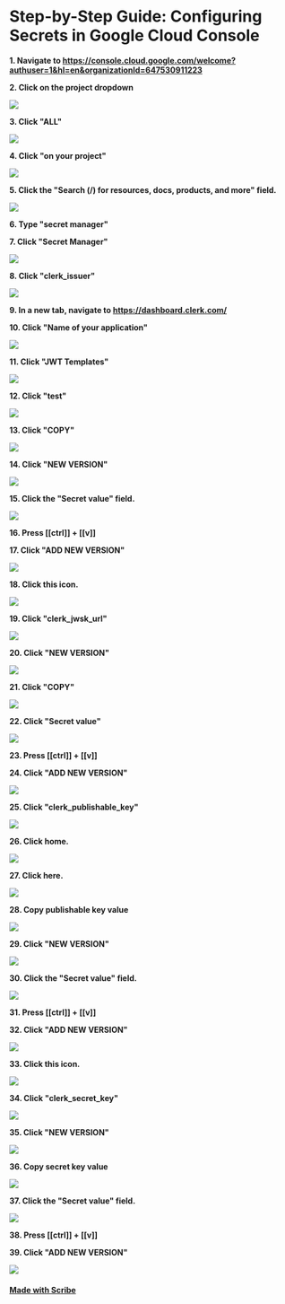 # Step-by-Step Guide: Configuring Secrets in Google Cloud Console

**1. Navigate to https://console.cloud.google.com/welcome?authuser=1&hl=en&organizationId=647530911223**

**2. Click on the project dropdown**

![](https://ajeuwbhvhr.cloudimg.io/colony-recorder.s3.amazonaws.com/files/2023-08-16/19d97938-fe65-4cbc-952e-68c8d351a62c/ascreenshot.jpeg?tl_px=0,0&br_px=859,480&force_format=png&width=860&wat_scale=76&wat=1&wat_opacity=0.7&wat_gravity=northwest&wat_url=https://colony-recorder.s3.us-west-1.amazonaws.com/images/watermarks/FB923C_standard.png&wat_pad=261,0)

**3. Click "ALL"**

![](https://ajeuwbhvhr.cloudimg.io/colony-recorder.s3.amazonaws.com/files/2023-08-16/9fc47049-c23f-47e3-89a3-f083f93b7c03/user_cropped_screenshot.jpeg?tl_px=388,81&br_px=1248,562&force_format=png&width=860&wat_scale=76&wat=1&wat_opacity=0.7&wat_gravity=northwest&wat_url=https://colony-recorder.s3.us-west-1.amazonaws.com/images/watermarks/FB923C_standard.png&wat_pad=402,212)

**4. Click "on your project"**

![](https://ajeuwbhvhr.cloudimg.io/colony-recorder.s3.amazonaws.com/files/2023-08-16/0e908d70-1de8-4783-8ab1-6b929737118a/user_cropped_screenshot.jpeg?tl_px=385,203&br_px=1245,684&force_format=png&width=860&wat_scale=76&wat=1&wat_opacity=0.7&wat_gravity=northwest&wat_url=https://colony-recorder.s3.us-west-1.amazonaws.com/images/watermarks/FB923C_standard.png&wat_pad=402,212)

**5. Click the "Search (/) for resources, docs, products, and more" field.**

![](https://ajeuwbhvhr.cloudimg.io/colony-recorder.s3.amazonaws.com/files/2023-08-16/4d9df44a-a252-45eb-9dfe-fc996fe8c71c/user_cropped_screenshot.jpeg?tl_px=332,0&br_px=1192,480&force_format=png&width=860&wat_scale=76&wat=1&wat_opacity=0.7&wat_gravity=northwest&wat_url=https://colony-recorder.s3.us-west-1.amazonaws.com/images/watermarks/FB923C_standard.png&wat_pad=402,56)

**6. Type "secret manager"**

**7. Click "Secret Manager"**

![](https://ajeuwbhvhr.cloudimg.io/colony-recorder.s3.amazonaws.com/files/2023-08-16/42d23f40-d05b-43f8-aee2-d1ce61031a04/user_cropped_screenshot.jpeg?tl_px=378,0&br_px=1238,480&force_format=png&width=860&wat_scale=76&wat=1&wat_opacity=0.7&wat_gravity=northwest&wat_url=https://colony-recorder.s3.us-west-1.amazonaws.com/images/watermarks/FB923C_standard.png&wat_pad=402,120)

**8. Click "clerk_issuer"**

![](https://ajeuwbhvhr.cloudimg.io/colony-recorder.s3.amazonaws.com/files/2023-08-16/92b7d0de-13d5-4d4a-bacb-b14ec622a096/user_cropped_screenshot.jpeg?tl_px=0,127&br_px=859,608&force_format=png&width=860&wat_scale=76&wat=1&wat_opacity=0.7&wat_gravity=northwest&wat_url=https://colony-recorder.s3.us-west-1.amazonaws.com/images/watermarks/FB923C_standard.png&wat_pad=370,212)

**9. In a new tab, navigate to https://dashboard.clerk.com/**

**10. Click "Name of your application"**

![](https://ajeuwbhvhr.cloudimg.io/colony-recorder.s3.amazonaws.com/files/2023-08-16/0727c569-2813-42b4-a3a0-dd3a6097828c/ascreenshot.jpeg?tl_px=544,113&br_px=1404,594&force_format=png&width=860&wat_scale=76&wat=1&wat_opacity=0.7&wat_gravity=northwest&wat_url=https://colony-recorder.s3.us-west-1.amazonaws.com/images/watermarks/FB923C_standard.png&wat_pad=402,212)

**11. Click "JWT Templates"**

![](https://ajeuwbhvhr.cloudimg.io/colony-recorder.s3.amazonaws.com/files/2023-08-16/8cadb56f-d7f9-4471-bbe7-ad540974cb38/ascreenshot.jpeg?tl_px=0,272&br_px=859,753&force_format=png&width=860&wat_scale=76&wat=1&wat_opacity=0.7&wat_gravity=northwest&wat_url=https://colony-recorder.s3.us-west-1.amazonaws.com/images/watermarks/FB923C_standard.png&wat_pad=340,212)

**12. Click "test"**

![](https://ajeuwbhvhr.cloudimg.io/colony-recorder.s3.amazonaws.com/files/2023-08-16/20221257-60cb-4963-9dd2-24d5ad868137/ascreenshot.jpeg?tl_px=543,155&br_px=1403,636&force_format=png&width=860&wat_scale=76&wat=1&wat_opacity=0.7&wat_gravity=northwest&wat_url=https://colony-recorder.s3.us-west-1.amazonaws.com/images/watermarks/FB923C_standard.png&wat_pad=402,212)

**13. Click "COPY"**

![](https://ajeuwbhvhr.cloudimg.io/colony-recorder.s3.amazonaws.com/files/2023-08-16/907176b3-7c85-4477-bdaa-ad76a41cf6d2/ascreenshot.jpeg?tl_px=607,435&br_px=1467,916&force_format=png&width=860&wat_scale=76&wat=1&wat_opacity=0.7&wat_gravity=northwest&wat_url=https://colony-recorder.s3.us-west-1.amazonaws.com/images/watermarks/FB923C_standard.png&wat_pad=402,212)

**14. Click "NEW VERSION"**

![](https://ajeuwbhvhr.cloudimg.io/colony-recorder.s3.amazonaws.com/files/2023-08-16/a78aec11-c8bb-4856-afff-b1ca2b099c46/user_cropped_screenshot.jpeg?tl_px=37,65&br_px=896,546&force_format=png&width=860&wat_scale=76&wat=1&wat_opacity=0.7&wat_gravity=northwest&wat_url=https://colony-recorder.s3.us-west-1.amazonaws.com/images/watermarks/FB923C_standard.png&wat_pad=402,212)

**15. Click the "Secret value" field.**

![](https://ajeuwbhvhr.cloudimg.io/colony-recorder.s3.amazonaws.com/files/2023-08-16/21110029-01ea-4a6d-b60c-a06bb5751c93/user_cropped_screenshot.jpeg?tl_px=452,231&br_px=1312,712&force_format=png&width=860&wat_scale=76&wat=1&wat_opacity=0.7&wat_gravity=northwest&wat_url=https://colony-recorder.s3.us-west-1.amazonaws.com/images/watermarks/FB923C_standard.png&wat_pad=402,212)

**16. Press [[ctrl]] + [[v]]**

**17. Click "ADD NEW VERSION"**

![](https://ajeuwbhvhr.cloudimg.io/colony-recorder.s3.amazonaws.com/files/2023-08-16/3c7222a9-6f98-47d4-b675-88802dbc81d8/user_cropped_screenshot.jpeg?tl_px=647,424&br_px=1507,905&force_format=png&width=860&wat_scale=76&wat=1&wat_opacity=0.7&wat_gravity=northwest&wat_url=https://colony-recorder.s3.us-west-1.amazonaws.com/images/watermarks/FB923C_standard.png&wat_pad=402,212)

**18. Click this icon.**

![](https://ajeuwbhvhr.cloudimg.io/colony-recorder.s3.amazonaws.com/files/2023-08-16/9e9c5d71-ad0b-45f7-837c-7e72bcf75e74/user_cropped_screenshot.jpeg?tl_px=0,0&br_px=859,480&force_format=png&width=860&wat_scale=76&wat=1&wat_opacity=0.7&wat_gravity=northwest&wat_url=https://colony-recorder.s3.us-west-1.amazonaws.com/images/watermarks/FB923C_standard.png&wat_pad=256,104)

**19. Click "clerk_jwsk_url"**

![](https://ajeuwbhvhr.cloudimg.io/colony-recorder.s3.amazonaws.com/files/2023-08-16/2dbcd2bb-7334-453b-8d3c-ac4c67e944fd/user_cropped_screenshot.jpeg?tl_px=0,160&br_px=859,641&force_format=png&width=860&wat_scale=76&wat=1&wat_opacity=0.7&wat_gravity=northwest&wat_url=https://colony-recorder.s3.us-west-1.amazonaws.com/images/watermarks/FB923C_standard.png&wat_pad=374,212)

**20. Click "NEW VERSION"**

![](https://ajeuwbhvhr.cloudimg.io/colony-recorder.s3.amazonaws.com/files/2023-08-16/3347816d-54b9-4cb1-b8bb-c47edf391585/user_cropped_screenshot.jpeg?tl_px=41,59&br_px=900,540&force_format=png&width=860&wat_scale=76&wat=1&wat_opacity=0.7&wat_gravity=northwest&wat_url=https://colony-recorder.s3.us-west-1.amazonaws.com/images/watermarks/FB923C_standard.png&wat_pad=402,212)

**21. Click "COPY"**

![](https://ajeuwbhvhr.cloudimg.io/colony-recorder.s3.amazonaws.com/files/2023-08-16/09543947-361f-46b1-bf69-5a0a64b9a4af/ascreenshot.jpeg?tl_px=1060,442&br_px=1920,923&force_format=png&width=860&wat_scale=76&wat=1&wat_opacity=0.7&wat_gravity=northwest&wat_url=https://colony-recorder.s3.us-west-1.amazonaws.com/images/watermarks/FB923C_standard.png&wat_pad=444,212)

**22. Click "Secret value"**

![](https://ajeuwbhvhr.cloudimg.io/colony-recorder.s3.amazonaws.com/files/2023-08-16/816d4b66-6b11-400b-bb8b-c99c65be430d/user_cropped_screenshot.jpeg?tl_px=382,217&br_px=1242,698&force_format=png&width=860&wat_scale=76&wat=1&wat_opacity=0.7&wat_gravity=northwest&wat_url=https://colony-recorder.s3.us-west-1.amazonaws.com/images/watermarks/FB923C_standard.png&wat_pad=402,212)

**23. Press [[ctrl]] + [[v]]**

**24. Click "ADD NEW VERSION"**

![](https://ajeuwbhvhr.cloudimg.io/colony-recorder.s3.amazonaws.com/files/2023-08-16/271c0ff7-bcff-437c-8917-01efb2470f18/user_cropped_screenshot.jpeg?tl_px=661,404&br_px=1521,885&force_format=png&width=860&wat_scale=76&wat=1&wat_opacity=0.7&wat_gravity=northwest&wat_url=https://colony-recorder.s3.us-west-1.amazonaws.com/images/watermarks/FB923C_standard.png&wat_pad=402,212)

**25. Click "clerk_publishable_key"**

![](https://ajeuwbhvhr.cloudimg.io/colony-recorder.s3.amazonaws.com/files/2023-08-16/0a0384f9-d92c-4c7e-8417-b2799bc918d5/user_cropped_screenshot.jpeg?tl_px=0,192&br_px=859,673&force_format=png&width=860&wat_scale=76&wat=1&wat_opacity=0.7&wat_gravity=northwest&wat_url=https://colony-recorder.s3.us-west-1.amazonaws.com/images/watermarks/FB923C_standard.png&wat_pad=325,212)

**26. Click home.**

![](https://ajeuwbhvhr.cloudimg.io/colony-recorder.s3.amazonaws.com/files/2023-08-16/65c079f8-7e56-404e-b30d-14964a9511a1/ascreenshot.jpeg?tl_px=0,0&br_px=859,480&force_format=png&width=860&wat_scale=76&wat=1&wat_opacity=0.7&wat_gravity=northwest&wat_url=https://colony-recorder.s3.us-west-1.amazonaws.com/images/watermarks/FB923C_standard.png&wat_pad=354,147)

**27. Click here.**

![](https://ajeuwbhvhr.cloudimg.io/colony-recorder.s3.amazonaws.com/files/2023-08-16/17252d74-33c5-4462-b000-fc2a81b0787b/ascreenshot.jpeg?tl_px=1060,309&br_px=1920,790&force_format=png&width=860&wat_scale=76&wat=1&wat_opacity=0.7&wat_gravity=northwest&wat_url=https://colony-recorder.s3.us-west-1.amazonaws.com/images/watermarks/FB923C_standard.png&wat_pad=410,212)

**28. Copy publishable key value**

![](https://ajeuwbhvhr.cloudimg.io/colony-recorder.s3.amazonaws.com/files/2023-08-16/c77150b2-9cee-4beb-9bb8-8334117ff637/ascreenshot.jpeg?tl_px=595,336&br_px=1455,817&force_format=png&width=860&wat_scale=76&wat=1&wat_opacity=0.7&wat_gravity=northwest&wat_url=https://colony-recorder.s3.us-west-1.amazonaws.com/images/watermarks/FB923C_standard.png&wat_pad=402,212)

**29. Click "NEW VERSION"**

![](https://ajeuwbhvhr.cloudimg.io/colony-recorder.s3.amazonaws.com/files/2023-08-16/de09dbef-1562-4360-ba28-7a9b0aede6f9/user_cropped_screenshot.jpeg?tl_px=31,65&br_px=890,546&force_format=png&width=860&wat_scale=76&wat=1&wat_opacity=0.7&wat_gravity=northwest&wat_url=https://colony-recorder.s3.us-west-1.amazonaws.com/images/watermarks/FB923C_standard.png&wat_pad=402,212)

**30. Click the "Secret value" field.**

![](https://ajeuwbhvhr.cloudimg.io/colony-recorder.s3.amazonaws.com/files/2023-08-16/541caf19-a101-4d98-a7f9-80c53ff0b9e6/user_cropped_screenshot.jpeg?tl_px=388,237&br_px=1248,718&force_format=png&width=860&wat_scale=76&wat=1&wat_opacity=0.7&wat_gravity=northwest&wat_url=https://colony-recorder.s3.us-west-1.amazonaws.com/images/watermarks/FB923C_standard.png&wat_pad=402,212)

**31. Press [[ctrl]] + [[v]]**

**32. Click "ADD NEW VERSION"**

![](https://ajeuwbhvhr.cloudimg.io/colony-recorder.s3.amazonaws.com/files/2023-08-16/9b85b5be-68e5-403b-8b63-4406639df9ab/user_cropped_screenshot.jpeg?tl_px=712,400&br_px=1572,881&force_format=png&width=860&wat_scale=76&wat=1&wat_opacity=0.7&wat_gravity=northwest&wat_url=https://colony-recorder.s3.us-west-1.amazonaws.com/images/watermarks/FB923C_standard.png&wat_pad=402,212)

**33. Click this icon.**

![](https://ajeuwbhvhr.cloudimg.io/colony-recorder.s3.amazonaws.com/files/2023-08-16/f2e75c3a-ba41-4282-9eec-1233662e18bb/user_cropped_screenshot.jpeg?tl_px=0,0&br_px=859,480&force_format=png&width=860&wat_scale=76&wat=1&wat_opacity=0.7&wat_gravity=northwest&wat_url=https://colony-recorder.s3.us-west-1.amazonaws.com/images/watermarks/FB923C_standard.png&wat_pad=250,98)

**34. Click "clerk_secret_key"**

![](https://ajeuwbhvhr.cloudimg.io/colony-recorder.s3.amazonaws.com/files/2023-08-16/ae8f600d-e938-47c2-ad73-77f1b94ffbc1/user_cropped_screenshot.jpeg?tl_px=0,216&br_px=859,697&force_format=png&width=860&wat_scale=76&wat=1&wat_opacity=0.7&wat_gravity=northwest&wat_url=https://colony-recorder.s3.us-west-1.amazonaws.com/images/watermarks/FB923C_standard.png&wat_pad=342,212)

**35. Click "NEW VERSION"**

![](https://ajeuwbhvhr.cloudimg.io/colony-recorder.s3.amazonaws.com/files/2023-08-16/0d2869f8-9de2-4bcd-8146-a6cd387ab0eb/user_cropped_screenshot.jpeg?tl_px=0,63&br_px=859,544&force_format=png&width=860&wat_scale=76&wat=1&wat_opacity=0.7&wat_gravity=northwest&wat_url=https://colony-recorder.s3.us-west-1.amazonaws.com/images/watermarks/FB923C_standard.png&wat_pad=401,212)

**36. Copy secret key value**

![](https://ajeuwbhvhr.cloudimg.io/colony-recorder.s3.amazonaws.com/files/2023-08-16/39b09325-6435-4089-8ea6-d2633cb878ee/ascreenshot.jpeg?tl_px=609,364&br_px=1469,845&force_format=png&width=860&wat_scale=76&wat=1&wat_opacity=0.7&wat_gravity=northwest&wat_url=https://colony-recorder.s3.us-west-1.amazonaws.com/images/watermarks/FB923C_standard.png&wat_pad=402,212)

**37. Click the "Secret value" field.**

![](https://ajeuwbhvhr.cloudimg.io/colony-recorder.s3.amazonaws.com/files/2023-08-16/73b87416-62a8-4bb1-8b4d-9892273de73a/user_cropped_screenshot.jpeg?tl_px=485,245&br_px=1345,726&force_format=png&width=860&wat_scale=76&wat=1&wat_opacity=0.7&wat_gravity=northwest&wat_url=https://colony-recorder.s3.us-west-1.amazonaws.com/images/watermarks/FB923C_standard.png&wat_pad=402,212)

**38. Press [[ctrl]] + [[v]]**

**39. Click "ADD NEW VERSION"**

![](https://ajeuwbhvhr.cloudimg.io/colony-recorder.s3.amazonaws.com/files/2023-08-16/db25d23f-7a92-4a6d-91bf-f04e77215655/user_cropped_screenshot.jpeg?tl_px=684,419&br_px=1544,900&force_format=png&width=860&wat_scale=76&wat=1&wat_opacity=0.7&wat_gravity=northwest&wat_url=https://colony-recorder.s3.us-west-1.amazonaws.com/images/watermarks/FB923C_standard.png&wat_pad=402,212)

#### [Made with Scribe](https://scribehow.com/shared/Step-by-Step_Guide_Configuring_Secrets_in_Google_Cloud_Console__mytMZKORQ1uqyCLMf61T_A)
